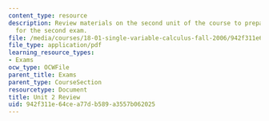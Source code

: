 ```yaml
---
content_type: resource
description: Review materials on the second unit of the course to prepare students
  for the second exam.
file: /media/courses/18-01-single-variable-calculus-fall-2006/942f311e64cea77db589a3557b062025_unit2_review.pdf
file_type: application/pdf
learning_resource_types:
- Exams
ocw_type: OCWFile
parent_title: Exams
parent_type: CourseSection
resourcetype: Document
title: Unit 2 Review
uid: 942f311e-64ce-a77d-b589-a3557b062025
---
```


